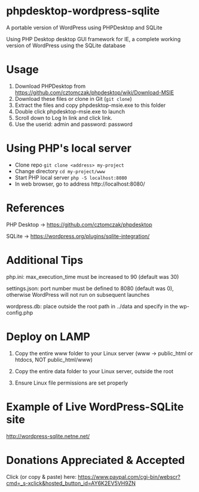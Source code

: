 # phpdesktop-wordpress-sqlite
A portable version of WordPress using PHPDesktop and SQLite

Using PHP Desktop desktop GUI framework for IE, a complete working version of WordPress using the SQLite database

# Usage

1. Download PHPDesktop from https://github.com/cztomczak/phpdesktop/wiki/Download-MSIE
2. Download these files or clone in Git (`git clone`)
3. Extract the files and copy phpdesktop-msie.exe to this folder
4. Double click phpdesktop-msie.exe to launch
3. Scroll down to Log In link and click link.
4. Use the userid: admin and password: password

# Using PHP's local server 
- Clone repo `git clone <address> my-project`
- Change directory `cd my-project/www`
- Start PHP local server `php -S localhost:8080`
- In web browser, go to address http://localhost:8080/

# References

PHP Desktop -> https://github.com/cztomczak/phpdesktop

SQLite -> https://wordpress.org/plugins/sqlite-integration/

# Additional Tips

php.ini: max_execution_time must be increased to 90 (default was 30)

settings.json: port number must be defined to 8080 (default was 0), otherwise WordPress will not run on subsequent launches

wordpress.db: place outside the root path in ../data and specify in the wp-config.php

# Deploy on LAMP

1. Copy the entire www folder to your Linux server (www -> public_html or htdocs, NOT public_html/www)

2. Copy the entire data folder to your Linux server, outside the root

3. Ensure Linux file permissions are set properly

# Example of Live WordPress-SQLite site

http://wordpress-sqlite.netne.net/

# Donations Appreciated & Accepted

Click (or copy & paste) here: https://www.paypal.com/cgi-bin/webscr?cmd=_s-xclick&hosted_button_id=AY6K2EV5VH9ZN
